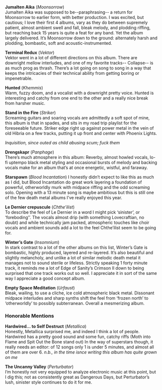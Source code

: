 **Jumalten Aika** (*Moonsorrow*)  
Jumalten Aika was supposed to be--paraphrasing-- a return for Moonsorrow to earlier form, with better production. I was excited, but cautious; I love their first 4 albums, vary as they do between supremely patient, almost ambient swell and fall, bleak melody, and plodding riffing, but reaching back 15 years is quite a feat for any band. Yet the album largely delivered. It’s Moonsorrow down to the ground: alternately harsh and plodding, bombastic, soft and acoustic-instrumented.

**Terminal Redux** (*Vektor*)  
Vektor went in a lot of different directions on this album. There are downright mellow interludes, and one of my favorite tracks-- Collapse-- is as much prog as thrash.  There’s a lot going on song to song in a way that keeps the intricacies of their technical ability from getting boring or impenetrable.  

**Hunted** (*Khemmis*)  
Warm, fuzzy doom, and a vocalist with a downright pretty voice. Hunted is interesting and catchy from one end to the other and a really nice break from harsher music.

**Stand in the Fire** (*Striker*)  
Screaming guitars and soaring vocals are admittedly a soft spot of mine, this album is that in spades, and sits in my road trip playlist for the foreseeable future. Striker edge right up against power metal in the vein of old Hibria on a few tracks, putting it up front and center with Phoenix Lights.

*Inquisition, since outed as child abusing scum; fuck them*

**Drengskapr** (*Panphage*)  
There’s much atmosphere in this album: Reverby, almost howled vocals, lo-fi uptempo black metal styling and occasional bursts of melody and backing vocals make for an album that’s at once energetic,  wistful, and faraway.

**Starspawn** (*Blood Incantation*)
I honestly didn’t expect to like this as much as I did, but Blood Incantation do great work layering a foundation of powerful, otherworldly murk with midpace riffing and the odd screaming solo. Opening with a 13 minute song is maybe ambitious but this is still one of the few death metal albums I’ve really enjoyed this year.

**Le Dernier crepuscule** (*Chthe’ilist*)  
To describe the feel of Le Dernier in a word I might pick ‘sinister’, or ‘foreboding’’. The vocals almost drip (with something Lovecraftian, no doubt) and while technically jam packed, atmospheric touches like choir vocals and ambient sounds add a lot to the feel Chthe’ilist seem to be going for.

**Winter’s Gate** (*Insomnium*)  
In stark contrast to a lot of the other albums on this list, Winter’s Gate is bombastic, highly produced, layered and re-layered. It’s also beautiful and slightly melancholy, and unlike a lot of similar melodic death metal it manages not to sound sterile or lifeless. Strictly speaking 1 forty minute track, it reminds me a lot of Edge of Sanity’s Crimson II down to being surprised that one track works out so well. I appreciate it in sort of the same way I appreciate a good concept album.

**Empty Space Meditation** (*Urfaust*)  
Bleak, wailing, to use a cliche, ice cold atmospheric black metal. Dissonant midpace interludes and sharp synths shift the feel from ‘frozen north’ to ‘otherworldly’ to possibly subterranean. Overall a mesmerizing album. 

### Honorable Mentions
**Hardwired… to Self Destruct** (*Metallica*)  
Honestly, Metallica surprised me, and indeed I think a lot of people. Hardwired has a pretty good sound and some fun, catchy riffs (Moth into Flame and Spit Out the Bone stand out) In the way of superstars though, it really needs an editor: of 12 songs only 1 is under 5 minutes, and almost all of them are over 6. *n.b., in the time isnce writing this album has quite grown on me*

**The Uncanny Valley** (*Perturbator*)  
I’m honestly not very equipped to analyze electronic music at this point, but I dig this; not as consistently great as Dangerous Days, but Perturbator’s lush, sinister style continues to do it for me.
